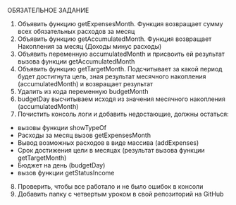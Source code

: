 ОБЯЗАТЕЛЬНОЕ ЗАДАНИЕ


1) Объявить функцию getExpensesMonth. Функция возвращает сумму всех обязательных расходов за месяц
2) Объявить функцию getAccumulatedMonth. Функция возвращает Накопления за месяц (Доходы минус расходы)
3) Объявить переменную accumulatedMonth и присвоить ей результат вызова функции getAccumulatedMonth
4) Объявить функцию getTargetMonth. Подсчитывает за какой период будет достигнута цель, зная результат месячного накопления (accumulatedMonth) и возвращает результат
5) Удалить из кода переменную budgetMonth
6) budgetDay высчитываем исходя из значения месячного накопления (accumulatedMonth)
7) Почистить консоль логи и добавить недостающие, должны остаться:
 - вызовы функции showTypeOf
 - Расходы за месяц вызов getExpensesMonth
 - Вывод возможных расходов в виде массива (addExpenses)
 - Cрок достижения цели в месяцах (результат вызова функции getTargetMonth)
 - Бюджет на день (budgetDay)
 - вызов функции getStatusIncome
8) Проверить, чтобы все работало и не было ошибок в консоли
9) Добавить папку с четвертым уроком в свой репозиторий на GitHub
